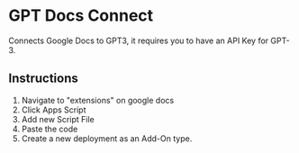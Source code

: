 # GPT Docs Connect
Connects Google Docs to GPT3, it requires you to have an API Key for GPT-3. 

## Instructions
1. Navigate to "extensions" on google docs 
2. Click Apps Script
3. Add new Script File
4. Paste the code
5. Create a new deployment as an Add-On type.
